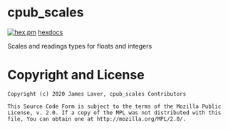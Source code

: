 # cpub_scales

[![hex.pm](https://img.shields.io/hexpm/v/cpub_scales)](https://hex.pm/packages/cpub_scales)
[hexdocs](https://hexdocs.pm/cpub_scales)

Scales and readings types for floats and integers

# Copyright and License

    Copyright (c) 2020 James Laver, cpub_scales Contributors

    This Source Code Form is subject to the terms of the Mozilla Public
    License, v. 2.0. If a copy of the MPL was not distributed with this
    file, You can obtain one at http://mozilla.org/MPL/2.0/.

